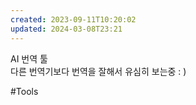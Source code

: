 ```yaml
---
created: 2023-09-11T10:20:02
updated: 2024-03-08T23:21
---
```

AI 번역 툴  
다른 번역기보다 번역을 잘해서 유심히 보는중 : )

#Tools